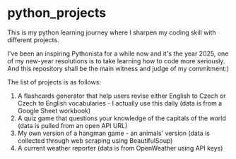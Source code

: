 # python_projects
This is my python learning journey where I sharpen my coding skill with different projects. 

I've been an inspiring Pythonista for a while now and it's the year 2025, one of my new-year resolutions is to take learning how to code more seriously. And this repository shall be the main witness and judge of my commitment:)

The list of projects is as follows:
  1. A flashcards generator that help users revise either English to Czech or Czech to English vocabularies - I actually use this daily (data is from a Google Sheet workbook)
  2. A quiz game that questions your knowledge of the capitals of the world (data is pulled from an open API URL)
  3. My own version of a hangman game - an animals' version (data is collected through web scraping using BeautifulSoup)
  4. A current weather reporter (data is from OpenWeather using API keys)

